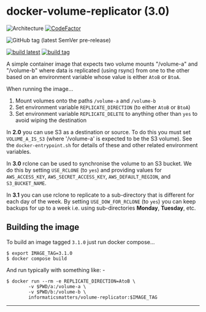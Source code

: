 # docker-volume-replicator (3.0)

![Architecture](https://img.shields.io/badge/architecture-amd64%20%7C%20arm64-lightgrey)
[![CodeFactor](https://www.codefactor.io/repository/github/informaticsmatters/docker-volume-replicator/badge)](https://www.codefactor.io/repository/github/informaticsmatters/docker-volume-replicator)

![GitHub tag (latest SemVer pre-release)](https://img.shields.io/github/v/tag/informaticsmatters/docker-volume-replicator?include_prereleases)

[![build latest](https://github.com/informaticsmatters/docker-volume-replicator/actions/workflows/build-latest.yaml/badge.svg)](https://github.com/informaticsmatters/docker-volume-replicator/actions/workflows/build-latest.yaml)
[![build tag](https://github.com/informaticsmatters/docker-volume-replicator/actions/workflows/build-tag.yaml/badge.svg)](https://github.com/informaticsmatters/docker-volume-replicator/actions/workflows/build-tag.yaml)

A simple container image that expects two volume mounts "/volume-a"
and "/volume-b" where data is replicated (using rsync) from one to the
other based on an environment variable whose value is either `AtoB` or `BtoA`.

When running the image...

1.  Mount volumes onto the paths `/volume-a` and `/volume-b`
2.  Set environment variable `REPLICATE_DIRECTION` (to either `AtoB` or `BtoA`)
3.  Set environment variable `REPLICATE_DELETE` to anything other than `yes`
    to avoid wiping the destination

In **2.0** you can use S3 as a destination or source. To do this you must set
`VOLUME_A_IS_S3` (where '/volume-a' is expected to be the S3 volume).
See the `docker-entrypoint.sh` for details of these and other related
environment variables.

In **3.0** rclone can be used to synchronise the volume to an S3 bucket.
We do this by setting `USE_RCLONE` (to `yes`) and providing values for
`AWS_ACCESS_KEY`, `AWS_SECRET_ACCESS_KEY`, `AWS_DEFAULT_REGION`, and
`S3_BUCKET_NAME`.

In **3.1** you can use rclone to replicate to a sub-directory
that is different for each day of the week. By setting `USE_DOW_FOR_RCLONE` (to `yes`)
you can keep backups for up to a week i.e. using sub-directories **Monday**,
**Tuesday**, etc.

## Building the image
To build an image tagged `3.1.0` just run docker compose...

    $ export IMAGE_TAG=3.1.0
    $ docker compose build

And run typically with something like: -

    $ docker run --rm -e REPLICATE_DIRECTION=AtoB \
            -v $PWD/a:/volume-a \
            -v $PWD/b:/volume-b \
            informaticsmatters/volume-replicator:$IMAGE_TAG

---

